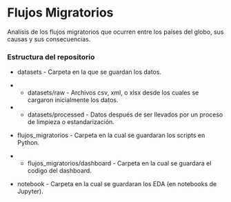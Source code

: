 # Flujos Migratorios

Analísis de los flujos migratorios que ocurren entre los países del globo, sus causas y sus consecuencias.

### Estructura del repositorio

* datasets - Carpeta en la que se guardan los datos.
* * datasets/raw - Archivos csv, xml, o xlsx desde los cuales se cargaron inicialmente los datos.
* * datasets/processed - Datos después de ser llevados por un proceso de limpieza o estandarización.

* flujos_migratorios - Carpeta en la cual se guardaran los scripts en Python.
* * flujos_migratorios/dashboard - Carpeta en la cual se guardara el codigo del dashboard.

* notebook - Carpeta en la cual se guardaran los EDA (en notebooks de Jupyter).